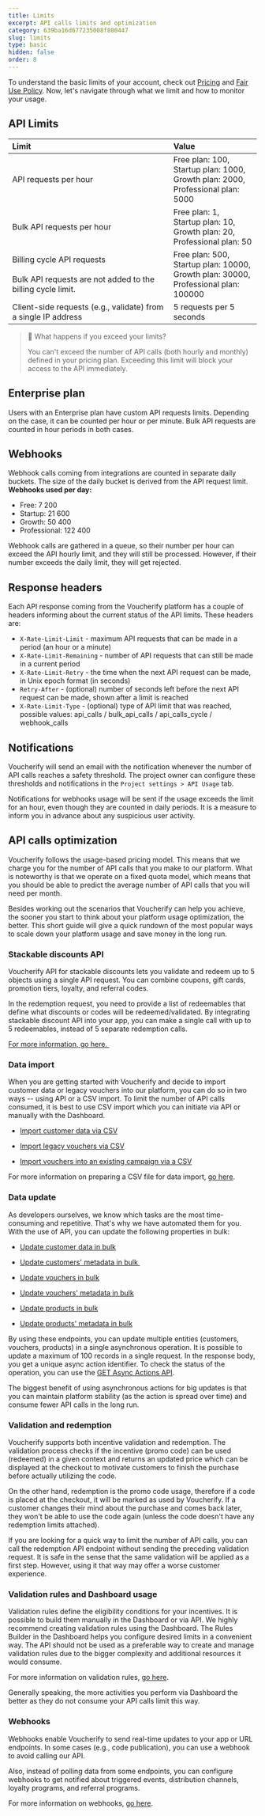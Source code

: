 ```yaml
---
title: Limits
excerpt: API calls limits and optimization
category: 639ba16d677235008f800447
slug: limits
type: basic
hidden: false
order: 8
---
```


To understand the basic limits of your account, check out [Pricing](https://www.voucherify.io/pricing) and [Fair Use Policy](https://www.voucherify.io/legal/fair-use-policy). Now, let's navigate through what we limit and how to monitor your usage.

## API Limits

| **Limit** | **Value** |
|:---|:---|
| API requests per hour | Free plan: 100,<br>Startup plan: 1000,<br>Growth plan: 2000,<br>Professional plan: 5000 |
| Bulk API requests per hour | Free plan: 1,<br>Startup plan: 10,<br>Growth plan: 20,<br>Professional plan: 50 |
| Billing cycle API requests<br><br>Bulk API requests are not added to the billing cycle limit. | Free plan: 500,<br>Startup plan: 10000,<br>Growth plan: 30000,<br>Professional plan: 100000 |
| Client-side requests (e.g., validate) from a single IP address | 5 requests per 5 seconds |

> 📘 What happens if you exceed your limits?
>
> You can't exceed the number of API calls (both hourly and monthly) defined in your pricing plan. Exceeding this limit will block your access to the API immediately.

## Enterprise plan

Users with an Enterprise plan have custom API requests limits. Depending on the case, it can be counted per hour or per minute. Bulk API requests are counted in hour periods in both cases.

## Webhooks

Webhook calls coming from integrations are counted in separate daily buckets.
The size of the daily bucket is derived from the API request limit. 
**Webhooks used per day:**
  * Free: 7 200
  * Startup: 21 600
  * Growth: 50 400
  * Professional: 122 400

Webhook calls are gathered in a queue, so their number per hour can exceed the API hourly limit, and they will still be processed. However, if their number exceeds the daily limit, they will get rejected. 

## Response headers

Each API response coming from the Voucherify platform has a couple of headers informing about the current status of the API limits.
These headers are:
- `X-Rate-Limit-Limit` - maximum API requests that can be made in a period (an hour or a minute)
- `X-Rate-Limit-Remaining` - number of API requests that can still be made in a current period
- `X-Rate-Limit-Retry` - the time when the next API request can be made, in Unix epoch format (in seconds)
- `Retry-After` - (optional) number of seconds left before the next API request can be made, shown after a limit is reached
- `X-Rate-Limit-Type` -  (optional) type of API limit that was reached, possible values: api_calls / bulk_api_calls / api_calls_cycle / webhook_calls

## Notifications

Voucherify will send an email with the notification whenever the number of API calls reaches a safety threshold.
The project owner can configure these thresholds and notifications in the `Project settings > API Usage` tab.

Notifications for webhooks usage will be sent if the usage exceeds the limit for an hour, even though they are counted in daily periods. It is a measure to inform you in advance about any suspicious user activity.

## API calls optimization

Voucherify follows the usage-based pricing model. This means that we charge you for the number of API calls that you make to our platform. What is noteworthy is that we operate on a fixed quota model, which means that you should be able to predict the average number of API calls that you will need per month.

Besides working out the scenarios that Voucherify can help you achieve, the sooner you start to think about your platform usage optimization, the better. This short guide will give a quick rundown of the most popular ways to scale down your platform usage and save money in the long run.

### Stackable discounts API

Voucherify API for stackable discounts lets you validate and redeem up to 5 objects using a single API request. You can combine coupons, gift cards, promotion tiers, loyalty, and referral codes.

In the redemption request, you need to provide a list of redeemables that define what discounts or codes will be redeemed/validated. By integrating stackable discount API into your app, you can make a single call with up to 5 redeemables, instead of 5 separate redemption calls.

[For more information, go here. ](doc:manage-stackable-discounts)

### Data import

When you are getting started with Voucherify and decide to import customer data or legacy vouchers into our platform, you can do so in two ways -- using API or a CSV import. To limit the number of API calls consumed, it is best to use CSV import which you can initiate via API or manually with the Dashboard.

-   [Import customer data via CSV](ref:import-customers-using-csv)

-   [Import legacy vouchers via CSV](ref:import-vouchers-using-csv)

-   [Import vouchers into an existing campaign via a CSV](ref:import-vouchers-to-campaign-using-csv)

For more information on preparing a CSV file for data import, [go here](https://support.voucherify.io/article/67-how-to-import-my-customers).

### Data update

As developers ourselves, we know which tasks are the most time-consuming and repetitive. That's why we have automated them for you. With the use of API, you can update the following properties in bulk:

-   [Update customer data in bulk](ref:update-customers-in-bulk)

-   [Update customers' metadata in bulk ](ref:update-customers-metadata-in-bulk)

-   [Update vouchers in bulk](ref:update-vouchers-in-bulk)

-   [Update vouchers' metadata in bulk](ref:update-vouchers-metadata-in-bulk)

-   [Update products in bulk](ref:update-products-in-bulk)

-   [Update products' metadata in bulk](ref:update-products-metadata-in-bulk)

By using these endpoints, you can update multiple entities (customers, vouchers, products) in a single asynchronous operation. It is possible to update a maximum of 100 records in a single request. In the response body, you get a unique async action identifier. To check the status of the operation, you can use the [GET Async Actions API](ref:get-async-action).

The biggest benefit of using asynchronous actions for big updates is that you can maintain platform stability (as the action is spread over time) and consume fewer API calls in the long run.

### Validation and redemption

Voucherify supports both incentive validation and redemption. The validation process checks if the incentive (promo code) can be used (redeemed) in a given context and returns an updated price which can be displayed at the checkout to motivate customers to finish the purchase before actually utilizing the code.

On the other hand, redemption is the promo code usage, therefore if a code is placed at the checkout, it will be marked as used by Voucherify. If a customer changes their mind about the purchase and comes back later, they won't be able to use the code again (unless the code doesn't have any redemption limits attached).

If you are looking for a quick way to limit the number of API calls, you can call the redemption API endpoint without sending the preceding validation request. It is safe in the sense that the same validation will be applied as a first step. However, using it that way may offer a worse customer experience.

### Validation rules and Dashboard usage

Validation rules define the eligibility conditions for your incentives. It is possible to build them manually in the Dashboard or via API. We highly recommend creating validation rules using the Dashboard. The Rules Builder in the Dashboard helps you configure desired limits in a convenient way. The API should not be used as a preferable way to create and manage validation rules due to the bigger complexity and additional resources it would consume.

For more information on validation rules, [go here](https://support.voucherify.io/article/529-validation-rules-campaign-limits).

Generally speaking, the more activities you perform via Dashboard the better as they do not consume your API calls limit this way.

### Webhooks

Webhooks enable Voucherify to send real-time updates to your app or URL endpoints. In some cases (e.g., code publication), you can use a webhook to avoid calling our API. 

Also, instead of polling data from some endpoints, you can configure webhooks to get notified about triggered events, distribution channels, loyalty programs, and referral programs.

For more information on webhooks, [go here](https://support.voucherify.io/article/68-webhooks-notifications).